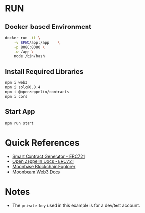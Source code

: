 # RUN
## Docker-based Environment
```sh
docker run -it \
    -v $PWD/app:/app    \
    -p 8080:8080 \
    -w /app \
    node /bin/bash
```
## Install Required Libraries
```sh
npm i web3
npm i solc@0.8.4
npm i @openzeppelin/contracts
npm i cors
```
## Start App
```sh
npm run start
```

# Quick References 
- [Smart Contract Generator - ERC721 ](https://wizard.openzeppelin.com/#erc721)
- [Open Zeppelin Docs - ERC721](https://docs.openzeppelin.com/contracts/4.x/api/token/erc721#IERC721-approve-address-uint256-)
- [Moonbase Blockchain Explorer](https://moonbase.moonscan.io/)
- [Moonbeam Web3 Docs](https://docs.moonbeam.network/builders/build/eth-api/libraries/web3js/)

# Notes
- The `private key` used in this example is for a dev/test account.